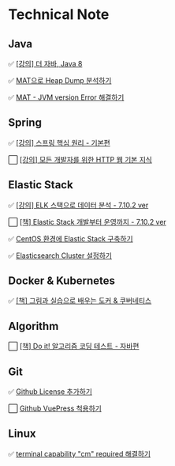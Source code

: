# Technical Note

## Java

✅ [[강의] 더 자바, Java 8](docs/java8)

✅ [MAT으로 Heap Dump 분석하기](docs/java-posting/001.Analyzing_Heap_Dump_with_MAT.md)

✅ [MAT - JVM version Error 해결하기](docs/java-posting/002.MAT-JVM_Version_Error.md)

## Spring

✅ [[강의] 스프링 핵심 원리 - 기본편](docs/springBasic)

⬜️ [[강의] 모든 개발자를 위한 HTTP 웹 기본 지식](docs/http-web-network)


## Elastic Stack

✅ [[강의] ELK 스택으로 데이터 분석 - 7.10.2 ver](docs/analyze-data-with-elk-stack)

⬜️ [[책] Elastic Stack 개발부터 운영까지 - 7.10.2 ver](docs/elastic-stack)

✅ [CentOS 환경에 Elastic Stack 구축하기](docs/elastic-stack-posting/001.Deploy_Elastic_Stack_within_CentOS.md)

✅ [Elasticsearch Cluster 설정하기](docs/elastic-stack-posting/002.Elasticsearch_Cluster_Setting.md)

## Docker & Kubernetes

✅ [[책] 그림과 실습으로 배우는 도커 & 쿠버네티스](docs/docker&k8s)

## Algorithm

⬜️ [[책] Do it! 알고리즘 코딩 테스트 - 자바편](docs/do-it-algorithm-coding-test-with-java)

## Git

✅ [Github License 추가하기](docs/git-posting/001.Github_License_추가하기.md)

⬜️ [Github VuePress 척용하기](docs/git-posting/002.Github_VuePress_적용하기.md)

## Linux

✅ [terminal capability "cm" required 해결하기](docs/linux-posting/001.terminal_capability_cm_required.md)
